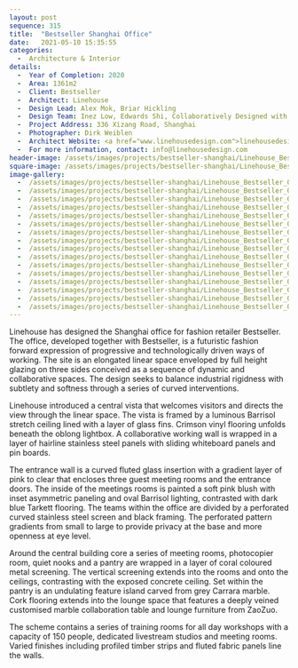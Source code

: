 ```yaml
---
layout: post
sequence: 315
title:  "Bestseller Shanghai Office"
date:   2021-05-10 15:35:55
categories:
  -  Architecture & Interior
details:
  -  Year of Completion: 2020
  -  Area: 1361m2
  -  Client: Bestseller
  -  Architect: Linehouse
  -  Design Lead: Alex Mok, Briar Hickling
  -  Design Team: Inez Low, Edwards Shi, Collaboratively Designed with Bestseller
  -  Project Address: 336 Xizang Road, Shanghai
  -  Photographer: Dirk Weiblen
  -  Architect Website: <a href="www.linehousedesign.com">linehousedesign.com</a>
  -  For more information, contact: info@linehousedesign.com
header-image: /assets/images/projects/bestseller-shanghai/Linehouse_Bestseller_003_header.jpg
square-image: /assets/images/projects/bestseller-shanghai/Linehouse_Bestseller_001_lo_thumbnail.jpg
image-gallery:
  -  /assets/images/projects/bestseller-shanghai/Linehouse_Bestseller_001_lo.jpg 
  -  /assets/images/projects/bestseller-shanghai/Linehouse_Bestseller_002_lo.jpg
  -  /assets/images/projects/bestseller-shanghai/Linehouse_Bestseller_003_lo.jpg
  -  /assets/images/projects/bestseller-shanghai/Linehouse_Bestseller_004_lo.jpg
  -  /assets/images/projects/bestseller-shanghai/Linehouse_Bestseller_005_lo.jpg
  -  /assets/images/projects/bestseller-shanghai/Linehouse_Bestseller_006_lo.jpg
  -  /assets/images/projects/bestseller-shanghai/Linehouse_Bestseller_007_lo.jpg
  -  /assets/images/projects/bestseller-shanghai/Linehouse_Bestseller_008_lo.jpg
  -  /assets/images/projects/bestseller-shanghai/Linehouse_Bestseller_009_lo.jpg
  -  /assets/images/projects/bestseller-shanghai/Linehouse_Bestseller_010_lo.jpg
  -  /assets/images/projects/bestseller-shanghai/Linehouse_Bestseller_011_lo.jpg
  -  /assets/images/projects/bestseller-shanghai/Linehouse_Bestseller_012_lo.jpg 
  -  /assets/images/projects/bestseller-shanghai/Linehouse_Bestseller_013_lo.jpg 
  -  /assets/images/projects/bestseller-shanghai/Linehouse_Bestseller_014_lo.jpg 
  -  /assets/images/projects/bestseller-shanghai/Linehouse_Bestseller_015_lo.jpg 
  -  /assets/images/projects/bestseller-shanghai/Linehouse_Bestseller_016_lo.jpg 
---
```

Linehouse has designed the Shanghai office for fashion retailer Bestseller. The office, developed together with Bestseller, is a futuristic fashion forward expression of progressive and technologically driven ways of working. The site is an elongated linear space enveloped by full height glazing on three sides conceived as a sequence of dynamic and collaborative spaces. The design seeks to balance industrial rigidness with subtlety and softness through a series of curved interventions.  

Linehouse introduced a central vista that welcomes visitors and directs the view through the linear space. The vista is framed by a luminous Barrisol stretch ceiling lined with a layer of glass fins. Crimson vinyl flooring unfolds beneath the oblong lightbox. A collaborative working wall is wrapped in a layer of hairline stainless steel panels with sliding whiteboard panels and pin boards.  

The entrance wall is a curved fluted glass insertion with a gradient layer of pink to clear that encloses three guest meeting rooms and the entrance doors. The inside of the meetings rooms is painted a soft pink blush with inset asymmetric paneling and oval Barrisol lighting, contrasted with dark blue Tarkett flooring. The teams within the office are divided by a perforated curved stainless steel screen and black framing. The perforated pattern gradients from small to large to provide privacy at the base and more openness at eye level.  

Around the central building core a series of meeting rooms, photocopier room, quiet nooks and a pantry are wrapped in a layer of coral coloured metal screening. The vertical screening extends into the rooms and onto the ceilings, contrasting with the exposed concrete ceiling. Set within the pantry is an undulating feature island carved from grey Carrara marble. Cork flooring extends into the lounge space that features a deeply veined customised marble collaboration table and lounge furniture from ZaoZuo.  

The scheme contains a series of training rooms for all day workshops with a capacity of 150 people, dedicated livestream studios and meeting rooms. Varied finishes including profiled timber strips and fluted fabric panels line the walls.



